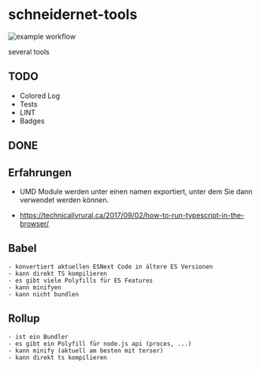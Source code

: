 # schneidernet-tools

![example workflow](https://github.com/gipde/schneidernet-tools/actions/workflows/publish.yaml/badge.svg)

several tools

## TODO

- Colored Log
- Tests
- LINT
- Badges

## DONE

## Erfahrungen

- UMD Module werden unter einen namen exportiert, unter dem Sie dann verwendet werden können.

- https://technicallyrural.ca/2017/09/02/how-to-run-typescript-in-the-browser/

## Babel

    - konvertiert aktuellen ESNext Code in ältere ES Versionen
    - kann direkt TS kompilieren
    - es gibt viele Polyfills für ES Features
    - kann minifyen
    - kann nicht bundlen

## Rollup

    - ist ein Bundler
    - es gibt ein Polyfill für node.js api (proces, ...)
    - kann minify (aktuell am besten mit terser)
    - kann direkt ts kompilieren
